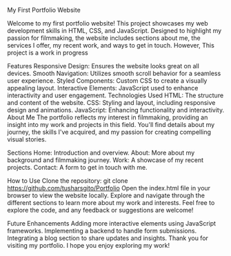 My First Portfolio Website

Welcome to my first portfolio website! This project showcases my web development skills in HTML, CSS, and JavaScript. Designed to highlight my passion for filmmaking, the website includes sections about me, the services I offer, my recent work, and ways to get in touch. However, This project is a work in progress

Features
Responsive Design: Ensures the website looks great on all devices.
Smooth Navigation: Utilizes smooth scroll behavior for a seamless user experience.
Styled Components: Custom CSS to create a visually appealing layout.
Interactive Elements: JavaScript used to enhance interactivity and user engagement.
Technologies Used
HTML: The structure and content of the website.
CSS: Styling and layout, including responsive design and animations.
JavaScript: Enhancing functionality and interactivity.
About Me
The portfolio reflects my interest in filmmaking, providing an insight into my work and projects in this field. You'll find details about my journey, the skills I've acquired, and my passion for creating compelling visual stories.

Sections
Home: Introduction and overview.
About: More about my background and filmmaking journey.
Work: A showcase of my recent projects.
Contact: A form to get in touch with me.

How to Use
Clone the repository: git clone https://github.com/tusharsgito/Portfolio
Open the index.html file in your browser to view the website locally.
Explore and navigate through the different sections to learn more about my work and interests.
Feel free to explore the code, and any feedback or suggestions are welcome!

Future Enhancements
Adding more interactive elements using JavaScript frameworks.
Implementing a backend to handle form submissions.
Integrating a blog section to share updates and insights.
Thank you for visiting my portfolio. I hope you enjoy exploring my work!
